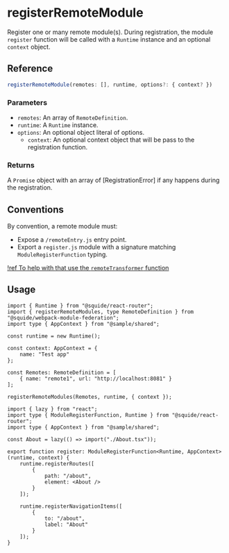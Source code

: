 # registerRemoteModule

Register one or many remote module(s). During registration, the module `register` function will be called with a `Runtime` instance and an optional `context` object.

## Reference

```ts
registerRemoteModule(remotes: [], runtime, options?: { context? })
```

### Parameters

- `remotes`: An array of `RemoteDefinition`.
- `runtime`: A `Runtime` instance.
- `options`: An optional object literal of options.
    - `context`: An optional context object that will be pass to the registration function.

### Returns

A `Promise` object with an array of [RegistrationError] if any happens during the registration.

## Conventions

By convention, a remote module must:
- Expose a `/remoteEntry.js` entry point.
- Export a `register.js` module with a signature matching `ModuleRegisterFunction` typing.

[!ref To help with that use the `remoteTransformer` function](/reference/webpack/remoteTransformer.md)

## Usage

```tsx !#15 host/bootstrap.tsx
import { Runtime } from "@squide/react-router";
import { registerRemoteModules, type RemoteDefinition } from "@squide/webpack-module-federation";
import type { AppContext } from "@sample/shared";

const runtime = new Runtime();

const context: AppContext = {
    name: "Test app"
};

const Remotes: RemoteDefinition = [
    { name: "remote1", url: "http://localhost:8081" }
];

registerRemoteModules(Remotes, runtime, { context });
```

```tsx !#7-21 remote-module/register.tsx
import { lazy } from "react";
import type { ModuleRegisterFunction, Runtime } from "@squide/react-router";
import type { AppContext } from "@sample/shared";

const About = lazy(() => import("./About.tsx"));

export function register: ModuleRegisterFunction<Runtime, AppContext>(runtime, context) {
    runtime.registerRoutes([
        {
            path: "/about",
            element: <About />
        }
    ]);

    runtime.registerNavigationItems([
        {
            to: "/about",
            label: "About"
        }
    ]);
}
```
